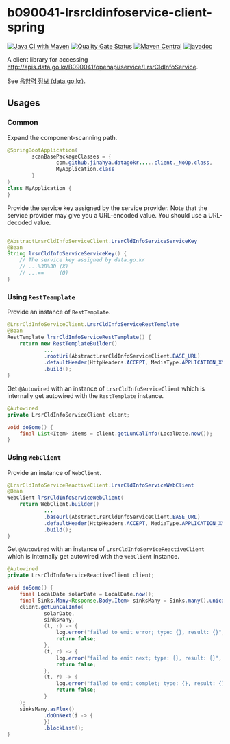 # b090041-lrsrcldinfoservice-client-spring

[![Java CI with Maven](https://github.com/jinahya/datagokr-api-b090041-lrsrcldinfoservice-client-spring/workflows/Java%20CI%20with%20Maven/badge.svg)](https://github.com/jinahya/datagokr-api-b090041-lrsrcldinfoservice-client-spring/actions)
[![Quality Gate Status](https://sonarcloud.io/api/project_badges/measure?project=jinahya_datagokr-api-b090041-lrsrcldinfoservice-client-spring&metric=alert_status)](https://sonarcloud.io/dashboard?id=jinahya_datagokr-api-b090041-lrsrcldinfoservice-client-spring)
[![Maven Central](https://img.shields.io/maven-central/v/com.github.jinahya/datagokr-api-b090041-lrsrcldinfoservice-client-spring)](https://search.maven.org/search?q=a:datagokr-api-b090041-lrsrcldinfoservice-client-spring)
[![javadoc](https://javadoc.io/badge2/com.github.jinahya/datagokr-api-b090041-lrsrcldinfoservice-client-spring/javadoc.svg)](https://javadoc.io/doc/com.github.jinahya/datagokr-api-b090041-lrsrcldinfoservice-client-spring)

A client library for accessing http://apis.data.go.kr/B090041/openapi/service/LrsrCldInfoService.

See [음양력 정보 (data.go.kr)](https://www.data.go.kr/data/15012679/openapi.do).

## Usages

### Common

Expand the component-scanning path.

```java
@SpringBootApplication(
        scanBasePackageClasses = {
                com.github.jinahya.datagokr.....client._NoOp.class,
                MyApplication.class
        }
)
class MyApplication {
}
```

Provide the service key assigned by the service provider. Note that the service provider may give you a URL-encoded value. You should use a URL-decoded value.

```java

@AbstractLrsrCldInfoServiceClient.LrsrCldInfoServiceServiceKey
@Bean
String lrsrCldInfoServiceServiceKey() {
    // The service key assigned by data.go.kr
    // ...%3D%3D (X)
    // ...==     (O)
}
```

### Using `RestTeamplate`

Provide an instance of `RestTemplate`.

```java
@LrsrCldInfoServiceClient.LrsrCldInfoServiceRestTemplate
@Bean
RestTemplate lrsrCldInfoServiceRestTemplate() {
    return new RestTemplateBuilder()
            ...
            .rootUri(AbstractLrsrCldInfoServiceClient.BASE_URL)
            .defaultHeader(HttpHeaders.ACCEPT, MediaType.APPLICATION_XML_VALUE)
            .build();
}
```

Get `@Autowired` with an instance of `LrsrCldInfoServiceClient` which is internally get autowired with the `RestTemplate` instance.

```java
@Autowired
private LrsrCldInfoServiceClient client;

void doSome() {
    final List<Item> items = client.getLunCalInfo(LocalDate.now());
}
```

### Using `WebClient`

Provide an instance of `WebClient`.

```java
@LrsrCldInfoServiceReactiveClient.LrsrCldInfoServiceWebClient
@Bean
WebClient lrsrCldInfoServiceWebClient(
    return WebClient.builder()
            ...
            .baseUrl(AbstractLrsrCldInfoServiceClient.BASE_URL)
            .defaultHeader(HttpHeaders.ACCEPT, MediaType.APPLICATION_XML_VALUE)
            .build();
}
```

Get `@Autowired` with an instance of `LrsrCldInfoServiceReactiveClient` which is internally get autowired with the `WebClient` instance.

```java
@Autowired
private LrsrCldInfoServiceReactiveClient client;

void doSome() {
    final LocalDate solarDate = LocalDate.now();
    final Sinks.Many<Response.Body.Item> sinksMany = Sinks.many().unicast().onBackpressureBuffer();
    client.getLunCalInfo(
            solarDate,
            sinksMany,
            (t, r) -> {
                log.error("failed to emit error; type: {}, result: {}", t, r);
                return false;
            },
            (t, r) -> {
                log.error("failed to emit next; type: {}, result: {}", t, r);
                return false;
            },
            (t, r) -> {
                log.error("failed to emit complet; type: {}, result: {}", t, r);
                return false;
            }
    );
    sinksMany.asFlux()
            .doOnNext(i -> {
            })
            .blockLast();
}
```
